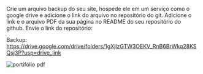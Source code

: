 Crie um arquivo backup do seu site, hospede ele em um serviço como o google drive e adicione o link do arquivo no repositório do git. Adicione o link e o arquivo PDF da sua página no README do seu repositório do github. Envie o link do repositório: 

Backup: https://drive.google.com/drive/folders/1gXjIzGTW3OEKV_RnB6BrWkq28KSQsj3P?usp=drive_link

![portifólio pdf](https://github.com/JhonDev90/Kick-Atividades/assets/118639436/646f44c2-7ba6-41fb-b651-d3601507f4f6)
